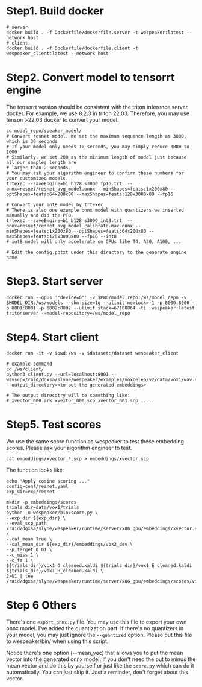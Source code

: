 # Step1. Build docker
 ```
 # server
 docker build . -f Dockerfile/dockerfile.server -t wespeaker:latest --network host
 # client
 docker build . -f Dockerfile/dockerfile.client -t wespeaker_client:latest --network host
 ```

# Step2. Convert model to tensorrt engine
The tensorrt version should be consistent with the triton inference server docker. For example,
we use 8.2.3 in triton 22.03. Therefore, you may use tensorrt-22.03 docker to convert your model.

 ```
cd model_repo/speaker_model/
# Convert resnet model. We set the maximum sequence length as 3000, which is 30 seconds
# If your model only needs 10 seconds, you may simply reduce 3000 to 1000
# Similarly, we set 200 as the minimum length of model just because all our samples length are
# larger than 2 seconds.
# You may ask your algorithm engineer to confirm these numbers for your customized models.
trtexec --saveEngine=b1_b128_s3000_fp16.trt  --onnx=resnet/resnet_avg_model.onnx --minShapes=feats:1x200x80 --optShapes=feats:64x200x80 --maxShapes=feats:128x3000x80 --fp16

# Convert your int8 model by trtexec
# There is also one example onnx model with quantizers we inserted manually and did the PTQ.
trtexec --saveEngine=b1_b128_s3000_int8.trt  --onnx=resnet/resnet_avg_model_calibrate-max.onnx --minShapes=feats:1x200x80 --optShapes=feats:64x200x80 --maxShapes=feats:128x3000x80 --fp16 --int8
# int8 model will only accelerate on GPUs like T4, A30, A100, ...

# Edit the config.pbtxt under this directory to the generate engine name
```
 
# Step3. Start server
 ```
 docker run --gpus '"device=0"' -v $PWD/model_repo:/ws/model_repo -v $MODEL_DIR:/ws/models --shm-size=1g --ulimit memlock=-1 -p 8000:8000 -p 8001:8001 -p 8002:8002 --ulimit stack=67108864 -ti  wespeaker:latest
 tritonserver --model-repository=/ws/model_repo
 ```
 
# Step4. Start client
```
docker run -it -v $pwd:/ws -v $dataset:/dataset wespeaker_client

# example command
cd /ws/client/
python3 client.py --url=localhost:8001 --wavscp=/raid/dgxsa/slyne/wespeaker/examples/voxceleb/v2/data/vox1/wav.scp --output_directory=<to put the generated embeddings>

# The output direcotry will be something like:
# xvector_000.ark xvextor_000.scp xvector_001.scp .....

```

# Step5. Test scores
We use the same score function as wespeaker to test these embedding scores.
Please ask your algorithm engineer to test.
```
cat embeddings/xvector_*.scp > embeddings/xvector.scp
```
The function looks like:
```
echo "Apply cosine scoring ..."
config=conf/resnet.yaml
exp_dir=exp/resnet

mkdir -p embeddings/scores
trials_dir=data/vox1/trials
python -u wespeaker/bin/score.py \
--exp_dir ${exp_dir} \
--eval_scp_path /raid/dgxsa/slyne/wespeaker/runtime/server/x86_gpu/embeddings/xvector.scp \
--cal_mean True \
--cal_mean_dir ${exp_dir}/embeddings/vox2_dev \
--p_target 0.01 \
--c_miss 1 \
--c_fa 1 \
${trials_dir}/vox1_O_cleaned.kaldi ${trials_dir}/vox1_E_cleaned.kaldi ${trials_dir}/vox1_H_cleaned.kaldi \
2>&1 | tee /raid/dgxsa/slyne/wespeaker/runtime/server/x86_gpu/embeddings/scores/vox1_cos_result
```


# Step 6  Others
There's one ```export_onnx.py``` file. You may use this file to export your own onnx model.
I've added the quantization part. If there's no quantizers in your model, you may just ignore the
`--quantized` option.
Please put this file to wespeaker/bin/ when using this script.

Notice there's one option (--mean_vec) that allows you to put the mean vector into the generated onnx model.
If you don't need the put to minus the mean vector and do this by yourself or just like the `score.py` which can do it automatically. You can just skip it. Just a reminder, don't forget about this vector.
